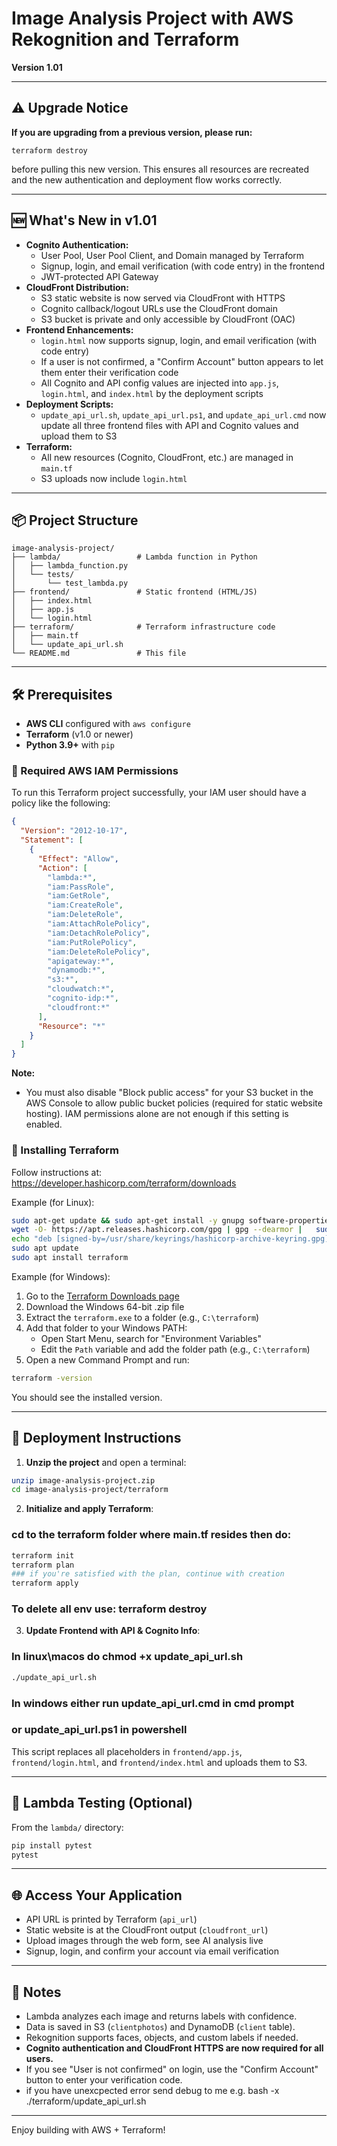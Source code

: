 # Image Analysis Project with AWS Rekognition and Terraform

**Version 1.01**

---

## ⚠️ Upgrade Notice

**If you are upgrading from a previous version, please run:**

```
terraform destroy
```

before pulling this new version. This ensures all resources are recreated and the new authentication and deployment flow works correctly.

---

## 🆕 What's New in v1.01

- **Cognito Authentication:**
  - User Pool, User Pool Client, and Domain managed by Terraform
  - Signup, login, and email verification (with code entry) in the frontend
  - JWT-protected API Gateway
- **CloudFront Distribution:**
  - S3 static website is now served via CloudFront with HTTPS
  - Cognito callback/logout URLs use the CloudFront domain
  - S3 bucket is private and only accessible by CloudFront (OAC)
- **Frontend Enhancements:**
  - `login.html` now supports signup, login, and email verification (with code entry)
  - If a user is not confirmed, a "Confirm Account" button appears to let them enter their verification code
  - All Cognito and API config values are injected into `app.js`, `login.html`, and `index.html` by the deployment scripts
- **Deployment Scripts:**
  - `update_api_url.sh`, `update_api_url.ps1`, and `update_api_url.cmd` now update all three frontend files with API and Cognito values and upload them to S3
- **Terraform:**
  - All new resources (Cognito, CloudFront, etc.) are managed in `main.tf`
  - S3 uploads now include `login.html`

---

## 📦 Project Structure

```
image-analysis-project/
├── lambda/                 # Lambda function in Python
│   ├── lambda_function.py
│   └── tests/
│       └── test_lambda.py
├── frontend/               # Static frontend (HTML/JS)
│   ├── index.html
│   ├── app.js
│   └── login.html
├── terraform/              # Terraform infrastructure code
│   ├── main.tf
│   └── update_api_url.sh
└── README.md               # This file
```

---

## 🛠 Prerequisites

- **AWS CLI** configured with `aws configure`
- **Terraform** (v1.0 or newer)
- **Python 3.9+** with `pip`

### 🔑 Required AWS IAM Permissions

To run this Terraform project successfully, your IAM user should have a policy like the following:

```json
{
  "Version": "2012-10-17",
  "Statement": [
    {
      "Effect": "Allow",
      "Action": [
        "lambda:*",
        "iam:PassRole",
        "iam:GetRole",
        "iam:CreateRole",
        "iam:DeleteRole",
        "iam:AttachRolePolicy",
        "iam:DetachRolePolicy",
        "iam:PutRolePolicy",
        "iam:DeleteRolePolicy",
        "apigateway:*",
        "dynamodb:*",
        "s3:*",
        "cloudwatch:*",
        "cognito-idp:*",
        "cloudfront:*"
      ],
      "Resource": "*"
    }
  ]
}
```

**Note:**
- You must also disable "Block public access" for your S3 bucket in the AWS Console to allow public bucket policies (required for static website hosting). IAM permissions alone are not enough if this setting is enabled.

### 🔽 Installing Terraform

Follow instructions at: https://developer.hashicorp.com/terraform/downloads

Example (for Linux):
```bash
sudo apt-get update && sudo apt-get install -y gnupg software-properties-common
wget -O- https://apt.releases.hashicorp.com/gpg | gpg --dearmor |   sudo tee /usr/share/keyrings/hashicorp-archive-keyring.gpg > /dev/null
echo "deb [signed-by=/usr/share/keyrings/hashicorp-archive-keyring.gpg]   https://apt.releases.hashicorp.com $(lsb_release -cs) main" |   sudo tee /etc/apt/sources.list.d/hashicorp.list
sudo apt update
sudo apt install terraform
```

Example (for Windows):
1. Go to the [Terraform Downloads page](https://developer.hashicorp.com/terraform/downloads)
2. Download the Windows 64-bit .zip file
3. Extract the `terraform.exe` to a folder (e.g., `C:\terraform`)
4. Add that folder to your Windows PATH:
   - Open Start Menu, search for "Environment Variables"
   - Edit the `Path` variable and add the folder path (e.g., `C:\terraform`)
5. Open a new Command Prompt and run:
```cmd
terraform -version
```
You should see the installed version.

---

## 🚀 Deployment Instructions

1. **Unzip the project** and open a terminal:
```bash
unzip image-analysis-project.zip
cd image-analysis-project/terraform
```

2. **Initialize and apply Terraform**:
### cd to the terraform folder where main.tf resides then do:
```bash
terraform init
terraform plan 
### if you're satisfied with the plan, continue with creation 
terraform apply
```
### To delete all env use: terraform destroy  

3. **Update Frontend with API & Cognito Info**:
### In linux\macos do chmod +x update_api_url.sh
```bash
./update_api_url.sh
```
### In windows either run  update_api_url.cmd in cmd prompt 
### or update_api_url.ps1 in powershell

This script replaces all placeholders in `frontend/app.js`, `frontend/login.html`, and `frontend/index.html` and uploads them to S3.

---

## 🧪 Lambda Testing (Optional)

From the `lambda/` directory:
```bash
pip install pytest
pytest
```

---

## 🌐 Access Your Application

- API URL is printed by Terraform (`api_url`)
- Static website is at the CloudFront output (`cloudfront_url`)
- Upload images through the web form, see AI analysis live
- Signup, login, and confirm your account via email verification

---

## 🧾 Notes

- Lambda analyzes each image and returns labels with confidence.
- Data is saved in S3 (`clientphotos`) and DynamoDB (`client` table).
- Rekognition supports faces, objects, and custom labels if needed.
- **Cognito authentication and CloudFront HTTPS are now required for all users.**
- If you see "User is not confirmed" on login, use the "Confirm Account" button to enter your verification code.
- if you have unexcpected error send debug to me e.g. bash -x ./terraform/update_api_url.sh

---

Enjoy building with AWS + Terraform!
